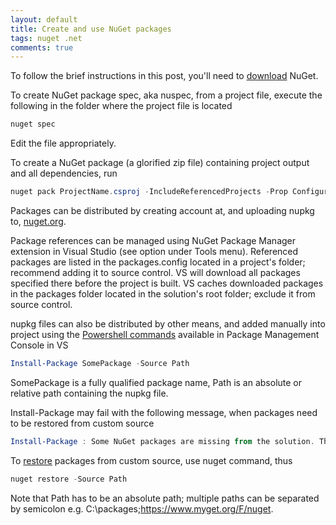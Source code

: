 ```yaml
---
layout: default
title: Create and use NuGet packages
tags: nuget .net
comments: true
---
```


To follow the brief instructions in this post, you'll need to [download](https://dist.nuget.org/index.html) NuGet.

To create NuGet package spec, aka nuspec, from a project file, execute the following in the folder where the project file is located

```powershell
nuget spec
```

Edit the file appropriately.

To create a NuGet package (a glorified zip file) containing project output and all dependencies, run

```powershell
nuget pack ProjectName.csproj -IncludeReferencedProjects -Prop Configuration=Release -Prop Platform=AnyCPU
```

Packages can be distributed by creating account at, and uploading nupkg to, [nuget.org](https://www.nuget.org/packages/manage/upload).

Package references can be managed using NuGet Package Manager extension in Visual Studio (see option under Tools menu). Referenced packages are listed in the packages.config located in a project's folder; recommend adding it to source control. VS will download all packages specified there before the project is built. VS caches downloaded packages in the packages folder located in the solution's root folder; exclude it from source control.

nupkg files can also be distributed by other means, and added manually into project using the [Powershell commands](https://docs.nuget.org/ndocs/tools/powershell-reference) available in Package Management Console in VS

```powershell
Install-Package SomePackage -Source Path
```

SomePackage is a fully qualified package name, Path is an absolute or relative path containing the nupkg file.

Install-Package may fail with the following message, when packages need to be restored from custom source

```powershell
Install-Package : Some NuGet packages are missing from the solution. The packages need to be restored in order to build the dependency graph. Restore the packages before performing any operations.
```

To [restore](https://docs.nuget.org/consume/command-line-reference#restore-command) packages from custom source, use nuget command, thus

```powershell
nuget restore -Source Path
```

Note that Path has to be an absolute path; multiple paths can be separated by semicolon e.g. C:\packages;https://www.myget.org/F/nuget.
